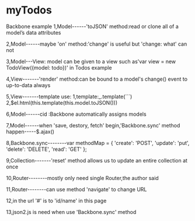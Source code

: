 myTodos
=======

Backbone example
1,Model------'toJSON' method:read or clone all of a model’s data attributes

2,Model------maybe 'on' method:'change' is useful but 'change: what' can not

3,Model---View: model can be given to a view such as'var view = new TodoView({model: todo})' in Todos example

4,View-------'render' method:can be bound to a model's change() event to up-to-data always

5,View-------template use: 1,template:_.template(```) 2,$el.html(this.template(this.model.toJSON()))

6,Model------cid :Backbone automatically assigns models

7,Model------when 'save, destory, fetch' begin,'Backbone.sync' method happen-----$.ajax()

8,Backbone.sync--------var methodMap = {
                                       'create': 'POST',
                                       'update': 'put',
                                       'delete': 'DELETE',
                                       'read': 'GET'
                                        };
                                        
9,Collection-------'reset' method allows us to update an entire collection at once

10,Router--------mostly only need single Router,the author said

11,Router--------can use method 'navigate' to change URL

12,in the url '#' is to 'id/name' in this page

13,json2.js is need when use 'Backbone.sync' method
